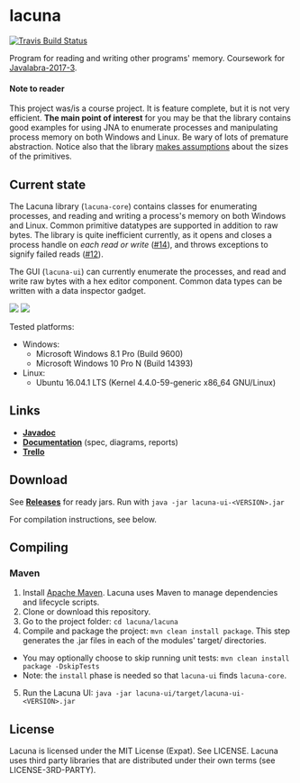 # lacuna

[![Travis Build Status](https://travis-ci.org/cxcorp/lacuna.svg?branch=master&updatecachepls=2)](https://travis-ci.org/cxcorp/lacuna)

Program for reading and writing other programs' memory.
Coursework for [Javalabra-2017-3](https://github.com/javaLabra/Javalabra2017-3).

#### Note to reader
This project was/is a course project. It is feature complete, but it is not very efficient. **The main point of interest** for you may be that the library contains good examples for using JNA to enumerate processes and manipulating process memory on both Windows and Linux. Be wary of lots of premature abstraction. Notice also that the library [makes assumptions](https://github.com/cxcorp/lacuna/blob/master/lacuna/lacuna-core/src/main/java/cx/corp/lacuna/core/TypeSize.java) about the sizes of the primitives.

## Current state
The Lacuna library (`lacuna-core`) contains classes for enumerating processes, and reading and writing a process's memory on both Windows and Linux. Common primitive datatypes are supported in addition to raw bytes. The library is quite inefficient currently, as it opens and closes a process handle on _each read or write_ ([#14](https://github.com/cxcorp/lacuna/issues/14)), and throws exceptions to signify failed reads ([#12](https://github.com/cxcorp/lacuna/issues/12)).

The GUI (`lacuna-ui`) can currently enumerate the processes, and read and write raw bytes with a hex editor component. Common data types can be written with a data inspector gadget.

![](https://i.imgur.com/EKywFmZ.png)
![](http://i.imgur.com/ESrx0Us.png)

Tested platforms:
* Windows:
  - Microsoft Windows 8.1 Pro (Build 9600)
  - Microsoft Windows 10 Pro N (Build 14393)
* Linux:
  - Ubuntu 16.04.1 LTS (Kernel 4.4.0-59-generic x86_64 GNU/Linux)
  
## Links
* [**Javadoc**](https://htmlpreview.github.io/?https://github.com/cxcorp/lacuna/blob/master/javadoc/index.html)
* [**Documentation**](https://github.com/cxcorp/lacuna/tree/master/dokumentaatio) (spec, diagrams, reports)
* [**Trello**](https://trello.com/b/KGL8icHx/lacuna)

## Download
See [**Releases**](https://github.com/cxcorp/lacuna/releases) for ready jars. Run with `java -jar lacuna-ui-<VERSION>.jar`

For compilation instructions, see below.

## Compiling
### Maven
1. Install [Apache Maven](https://maven.apache.org/install.html). Lacuna uses Maven to manage dependencies and lifecycle scripts.
2. Clone or download this repository.
3. Go to the project folder: `cd lacuna/lacuna`
4. Compile and package the project: `mvn clean install package`. This step generates the .jar files in each of the modules' target/ directories.
  - You may optionally choose to skip running unit tests: `mvn clean install package -DskipTests`
  - Note: the `install` phase is needed so that `lacuna-ui` finds `lacuna-core`.
5. Run the Lacuna UI: `java -jar lacuna-ui/target/lacuna-ui-<VERSION>.jar`

## License
Lacuna is licensed under the MIT License (Expat). See LICENSE.
Lacuna uses third party libraries that are distributed under their own terms (see LICENSE-3RD-PARTY).
